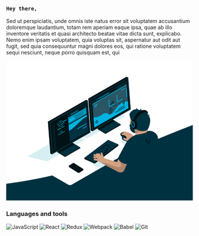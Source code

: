 ### `Hey there,`
Sed ut perspiciatis, unde omnis iste natus error sit voluptatem accusantium doloremque laudantium, totam rem 
aperiam eaque ipsa, quae ab illo inventore veritatis et quasi architecto beatae vitae dicta sunt, explicabo. 
Nemo enim ipsam voluptatem, quia voluptas sit, aspernatur aut odit aut fugit, sed quia consequuntur magni dolores
eos, qui ratione voluptatem sequi nesciunt, neque porro quisquam est, qui

[![Header](https://github.com/dragndroper/dragndroper/blob/main/assets/computer.gif)](#)

### Languages and tools  

![JavaScript](https://img.shields.io/badge/-JavaScript-003140?style=for-the-badge&logo=javaScript&logoColor=E9D54D)
![React](https://img.shields.io/badge/-React-003140?style=for-the-badge&logo=React&logoColor=E9D54D)
![Redux](https://img.shields.io/badge/-Redux-003140?style=for-the-badge&logo=Redux&logoColor=E9D54D)
![Webpack](https://img.shields.io/badge/-WebPack-003140?style=for-the-badge&logo=WebPack&logoColor=E9D54D)
![Babel](https://img.shields.io/badge/-Babel-003140?style=for-the-badge&logo=Babel&logoColor=E9D54D)
![Git](https://img.shields.io/badge/-Git-003140?style=for-the-badge&logo=Git&logoColor=E9D54D)




